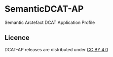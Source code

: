 # SemanticDCAT-AP

Semantic Arctefact DCAT Application Profile

## Licence

DCAT-AP releases are distributed under [CC BY 4.0](https://creativecommons.org/licenses/by/4.0/)

